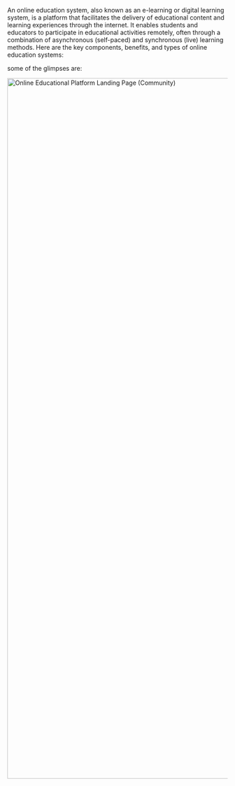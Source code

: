 An online education system, also known as an e-learning or digital learning system, is a platform that facilitates the delivery of educational content and learning experiences through the internet. It enables students and educators to participate in educational activities remotely, often through a combination of asynchronous (self-paced) and synchronous (live) learning methods. Here are the key components, benefits, and types of online education systems:

some of the glimpses are:


<img width="1600" alt="Online Educational Platform Landing Page (Community)" src="https://github.com/ShouvikGhosh2/online-education-system/assets/130725715/2f0ec821-644a-4f25-a294-ccbb7c1898b5">




